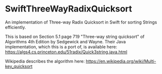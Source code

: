 # SwiftThreeWayRadixQuicksort
An implementation of Three-way Radix Quicksort in Swift for sorting Strings efficiently.

This is based on Section 5.1 page 719 "Three-way string quicksort" of Algorithms 4th Edition by Sedgewick and Wayne. Their Java implementation, which this is a port of, is available here:
https://algs4.cs.princeton.edu/51radix/Quick3string.java.html

Wikipedia describes the algorithm here:
https://en.wikipedia.org/wiki/Multi-key_quicksort


